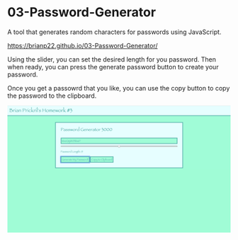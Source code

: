 # 03-Password-Generator
A tool that generates random characters for passwords using JavaScript.

https://brianp22.github.io/03-Password-Generator/

Using the slider, you can set the desired length for you password. Then when ready, you can press the generate password button to create your password.

Once you get a passowrd that you like, you can use the copy button to copy the password to the clipboard.

![ alt test](generatorpicture.jpg)
